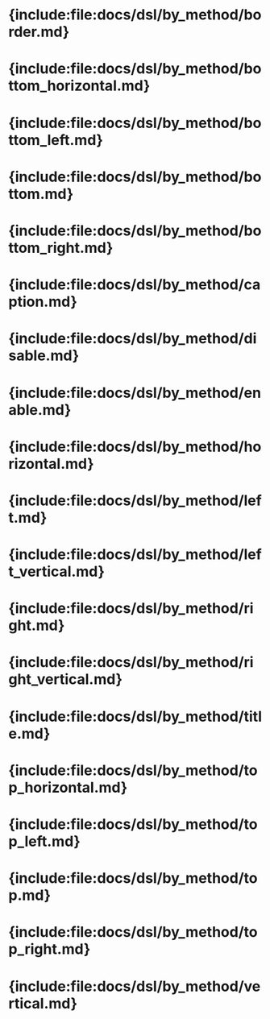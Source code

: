 # {include:file:docs/dsl/by_method/border.md}

# {include:file:docs/dsl/by_method/bottom_horizontal.md}

# {include:file:docs/dsl/by_method/bottom_left.md}

# {include:file:docs/dsl/by_method/bottom.md}

# {include:file:docs/dsl/by_method/bottom_right.md}

# {include:file:docs/dsl/by_method/caption.md}

# {include:file:docs/dsl/by_method/disable.md}

# {include:file:docs/dsl/by_method/enable.md}

# {include:file:docs/dsl/by_method/horizontal.md}

# {include:file:docs/dsl/by_method/left.md}

# {include:file:docs/dsl/by_method/left_vertical.md}

# {include:file:docs/dsl/by_method/right.md}

# {include:file:docs/dsl/by_method/right_vertical.md}

# {include:file:docs/dsl/by_method/title.md}

# {include:file:docs/dsl/by_method/top_horizontal.md}

# {include:file:docs/dsl/by_method/top_left.md}

# {include:file:docs/dsl/by_method/top.md}

# {include:file:docs/dsl/by_method/top_right.md}

# {include:file:docs/dsl/by_method/vertical.md}
